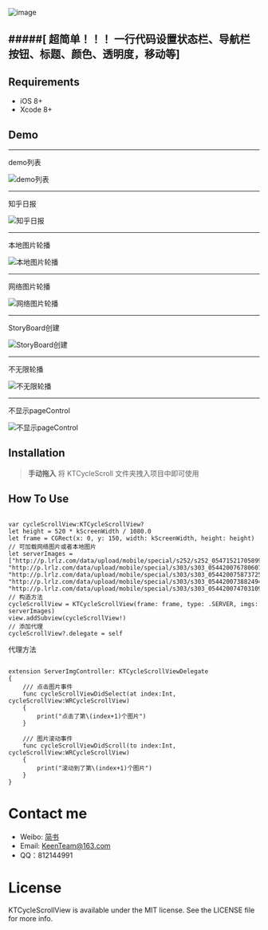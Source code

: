 ![image](https://github.com/KeenTeam1990/KTCycleScrollView/blob/master/screenshots/appicon.png)

#####[ 超简单！！！ 一行代码设置状态栏、导航栏按钮、标题、颜色、透明度，移动等]
------------------------------------------------------------

## Requirements
- iOS 8+
- Xcode 8+


## Demo 
---
demo列表

![demo列表](https://github.com/KeenTeam1990/KTCycleScrollView/blob/master/screenshots/demos.png)

---
知乎日报

![知乎日报](https://github.com/KeenTeam1990/KTCycleScrollView/blob/master/screenshots/知乎日报.gif)

---
本地图片轮播

![本地图片轮播](https://github.com/KeenTeam1990/KTCycleScrollView/blob/master/screenshots/本地图片轮播.gif)

---
网络图片轮播

![网络图片轮播](https://github.com/KeenTeam1990/KTCycleScrollView/blob/master/screenshots/网络图片轮播.gif)

---
StoryBoard创建

![StoryBoard创建](https://github.com/KeenTeam1990/KTCycleScrollView/blob/master/screenshots/StoryBoard创建.gif)

---
不无限轮播

![不无限轮播](https://github.com/KeenTeam1990/KTCycleScrollView/blob/master/screenshots/不无限轮播.gif)

---
不显示pageControl

![不显示pageControl](https://github.com/KeenTeam1990/KTCycleScrollView/blob/master/screenshots/不显示pageControl.gif)


## Installation 

> **手动拖入**
> 将 KTCycleScroll 文件夹拽入项目中即可使用

## How To Use

<pre><code>
var cycleScrollView:KTCycleScrollView?
let height = 520 * kScreenWidth / 1080.0
let frame = CGRect(x: 0, y: 150, width: kScreenWidth, height: height)
// 可加载网络图片或者本地图片
let serverImages = ["http://p.lrlz.com/data/upload/mobile/special/s252/s252_05471521705899113.png",              "http://p.lrlz.com/data/upload/mobile/special/s303/s303_05442007678060723.png",                  "http://p.lrlz.com/data/upload/mobile/special/s303/s303_05442007587372591.png",                    "http://p.lrlz.com/data/upload/mobile/special/s303/s303_05442007388249407.png",                    "http://p.lrlz.com/data/upload/mobile/special/s303/s303_05442007470310935.png"]
// 构造方法
cycleScrollView = KTCycleScrollView(frame: frame, type: .SERVER, imgs: serverImages)
view.addSubview(cycleScrollView!)
// 添加代理
cycleScrollView?.delegate = self
</code></pre>

代理方法
<pre><code>
extension ServerImgController: KTCycleScrollViewDelegate
{
    /// 点击图片事件
    func cycleScrollViewDidSelect(at index:Int, cycleScrollView:WRCycleScrollView)
    {
        print("点击了第\(index+1)个图片")
    }
    
    /// 图片滚动事件
    func cycleScrollViewDidScroll(to index:Int, cycleScrollView:WRCycleScrollView)
    {
        print("滚动到了第\(index+1)个图片")
    }
}
</code></pre>


# Contact me
- Weibo: [简书](http://www.jianshu.com/u/77e9dc523648)
- Email:  KeenTeam@163.com
- QQ：812144991

# License

KTCycleScrollView is available under the MIT license. See the LICENSE file for more info.

